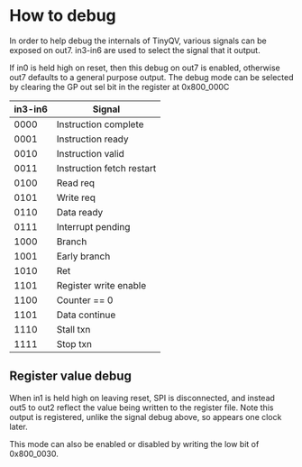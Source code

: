# How to debug

In order to help debug the internals of TinyQV, various signals can be exposed on out7.  in3-in6 are used to select the signal that it output.

If in0 is held high on reset, then this debug on out7 is enabled, otherwise out7 defaults to a general purpose output.  The debug mode can be selected by clearing the GP out sel bit in the register at 0x800_000C

| in3-in6 | Signal |
| ------- | ------ |
| 0000 | Instruction complete |
| 0001 | Instruction ready |
| 0010 | Instruction valid |
| 0011 | Instruction fetch restart |
| 0100 | Read req |
| 0101 | Write req |
| 0110 | Data ready |
| 0111 | Interrupt pending |
| 1000 | Branch |
| 1001 | Early branch |
| 1010 | Ret |
| 1101 | Register write enable |
| 1100 | Counter == 0 |
| 1101 | Data continue |
| 1110 | Stall txn |
| 1111 | Stop txn |

## Register value debug

When in1 is held high on leaving reset, SPI is disconnected, and instead out5 to out2 reflect the value being written to the register file.  Note this output is registered, unlike the signal debug above, so appears one clock later.

This mode can also be enabled or disabled by writing the low bit of 0x800_0030.